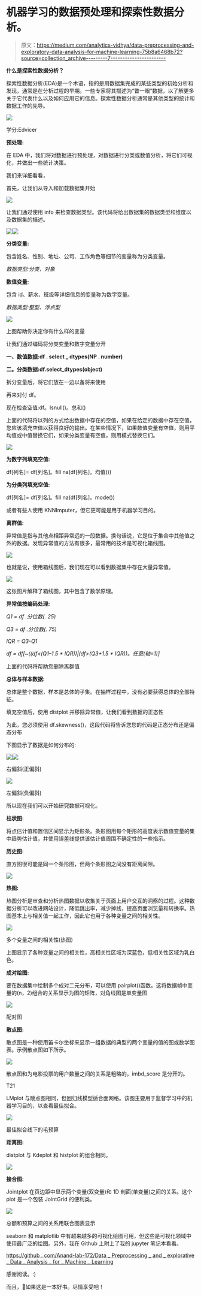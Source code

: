 # 机器学习的数据预处理和探索性数据分析。

> 原文：<https://medium.com/analytics-vidhya/data-preprocessing-and-exploratory-data-analysis-for-machine-learning-75b8a6468b72?source=collection_archive---------7----------------------->

**什么是探索性数据分析？**

探索性数据分析(EDA)是一个术语，指的是用数据集完成的某些类型的初始分析和发现，通常是在分析过程的早期。一些专家将其描述为“瞥一眼”数据，以了解更多关于它代表什么以及如何应用它的信息。探索性数据分析通常是其他类型的统计和数据工作的先导。

![](img/ea9246bc7c8b8de72bde25adad2d8a57.png)

学分:Edvicer

**预处理:**

在 EDA 中，我们将对数据进行预处理，对数据进行分类或数值分析，将它们可视化，并做出一些统计决策。

我们来详细看看，

首先，让我们从导入和加载数据集开始

![](img/b18f6bb9cec9197ee87bc285a1893140.png)

让我们通过使用 info 来检查数据类型。该代码将给出数据集的数据类型和维度以及数据集的描述。

![](img/8d168b820ab85e292c1b0ef22b53a00f.png)![](img/337144e6b26952feb142924cc74dbbd0.png)

**分类变量:**

包含姓名、性别、地址、公司、工作角色等细节的变量称为分类变量。

*数据类型:分类，对象*

**数值变量:**

包含 id、薪水、班级等详细信息的变量称为数字变量。

*数据类型:整型、浮点型*

![](img/c8326d34d42ba42b8a8d554cb7f9a48c.png)

上图帮助你决定你有什么样的变量

让我们通过编码将分类变量和数字变量分开

**一、数值数据:df . select _ dtypes(NP . number)**

**二。分类数据:df.select_dtypes(object)**

拆分变量后，将它们放在一边以备将来使用

再来对付 df。

现在检查空值:df。Isnull()。总和()

上面的代码将以列的方式给出数据中存在的空值，如果在给定的数据中存在空值，您应该填充空值以获得良好的输出。在某些情况下，如果数值变量有空值，则用平均值或中值替换它们，如果分类变量有空值，则用模式替换它们。

![](img/cdc00ae1e436d25cf5b32345cab749d6.png)

**为数字列填充空值:**

df[列名]= df[列名]。fill na(df[列名]。均值())

**为分类列填充空值:**

df[列名]= df[列名]。fill na(df[列名]。mode())

或者有些人使用 KNNImputer，但它更可能是用于机器学习目的。

**离群值:**

异常值是指与其他点相距异常远的一段数据。换句话说，它是位于集合中其他值之外的数据。发现异常值的方法有很多，最常用的技术是可视化箱线图。

![](img/f07b4315b4a957a937f4ba7cdf921c17.png)

也就是说，使用箱线图后，我们现在可以看到数据集中存在大量异常值。

![](img/ff4c662735e44b3c5d0b96bc9b1f1c6a.png)

这张图片解释了箱线图，其中包含了数学原理。

**异常值按编码处理:**

*Q1 = df .分位数(. 25)*

*Q3 = df .分位数(. 75)*

*IQR = Q3-Q1*

*df = df[~((df<(Q1–1.5 * IQR))|(df>(Q3+1.5 * IQR))。任意(轴=1)]*

上面的代码将帮助您删除离群值

**总体与样本数据:**

总体是整个数据，样本是总体的子集。在抽样过程中，没有必要获得总体的全部特征。

填充空值后，使用 distplot 并移除异常值，让我们看到数据的正态性

为此，您必须使用 df.skewness()，这段代码将告诉您您的代码是正态分布还是偏态分布

下图显示了数据是如何分布的:

![](img/b5473e22c2c3218913cb32f56da7f292.png)![](img/21a646b43cd287a45baca37f913b3c3b.png)

右偏斜(正偏斜)

![](img/6313ccc169b9abe8514ab29dcee5af2c.png)

左偏斜(负偏斜)

所以现在我们可以开始研究数据可视化。

**柱状图:**

将点估计值和置信区间显示为矩形条。条形图用每个矩形的高度表示数值变量的集中趋势估计值，并使用误差线提供该估计值周围不确定性的一些指示。

**历史图:**

直方图很可能是同一个条形图，但两个条形图之间没有距离间隙。

![](img/9bf72f900c02e2970c4932e24641f59d.png)

**热图:**

热图分析是审查和分析热图数据以收集关于页面上用户交互的洞察的过程。这种数据分析可以改进网站设计，降低跳出率，减少掉线，提高页面浏览量和转换率。热图基本上与相关值一起工作，因此它也用于各种变量之间的相关性。

![](img/2a7fc1cfc077fe40ff7908d04506c5cf.png)

多个变量之间的相关性(热图)

上图显示了各种变量之间的相关性，高相关性区域为深蓝色，低相关性区域为乳白色。

**成对绘图:**

要在数据集中绘制多个成对二元分布，可以使用 pairplot()函数。这将数据帧中变量的(n，2)组合的关系显示为图的矩阵，对角线图是单变量图

![](img/224ed3d4650373caa224d30afe296295.png)

配对图

**散点图:**

散点图是一种使用笛卡尔坐标来显示一组数据的典型的两个变量的值的图或数学图表。示例散点图如下所示。

![](img/c0c295dd6a286aa755245d350e83199a.png)

散点图和为电影投票的用户数量之间的关系是粗略的，imbd_score 是分开的。

T21

LMplot 与散点图相同，但回归线模型适合面网格。该图主要用于监督学习中的机器学习目的，以查看最佳拟合。

![](img/ceb31e2bfc94445bf062078e3ee977d0.png)

最佳拟合线下的毛预算

**距离图:**

distplot 与 Kdeplot 和 histplot 的组合相同。

![](img/46747ff153a277ded70ced31c420f18b.png)

**接合图:**

Jointplot 在页边距中显示两个变量(双变量)和 1D 剖面(单变量)之间的关系。这个 plot 是一个包装 JointGrid 的便利类。

![](img/2e8ce2dce5c198982196ce0b2156740e.png)

总额和预算之间的关系用联合图表显示

seaborn 和 matplotlib 中有越来越多的可视化绘图可用，但这些是可视化领域中使用最广泛的绘图。另外，我在 Github 上附上了我的 jupyter 笔记本看看。

[https://github . com/Anand-lab-172/Data _ Preprocessing _ and _ explorative _ Data _ Analysis _ for _ Machine _ Learning](https://github.com/anand-lab-172/Data_Preprocessing_and_Exploratory_Data_Analysis_for_Machine_Learning)

感谢阅读。:)

而且，💙如果这是一本好书。尽情享受吧！